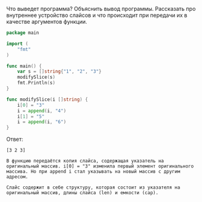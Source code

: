 Что выведет программа? Объяснить вывод программы. Рассказать про внутреннее устройство слайсов и что происходит при передачи их в качестве аргументов функции.

```go
package main

import (
	"fmt"
)

func main() {
	var s = []string{"1", "2", "3"}
	modifySlice(s)
	fmt.Println(s)
}

func modifySlice(i []string) {
	i[0] = "3"
	i = append(i, "4")
	i[1] = "5"
	i = append(i, "6")
}
```

Ответ:
```
[3 2 3]

В функцию передаётся копия слайса, содержащая указатель на оригинальный массив. i[0] = "3" изменила первый элемент оригинального массива. Но при append i стал указывать на новый массив с другим адресом.

Слайс содержит в себе структуру, которая состоит из указателя на оригинальный массив, длины слайса (len) и емкости (cap).
```
